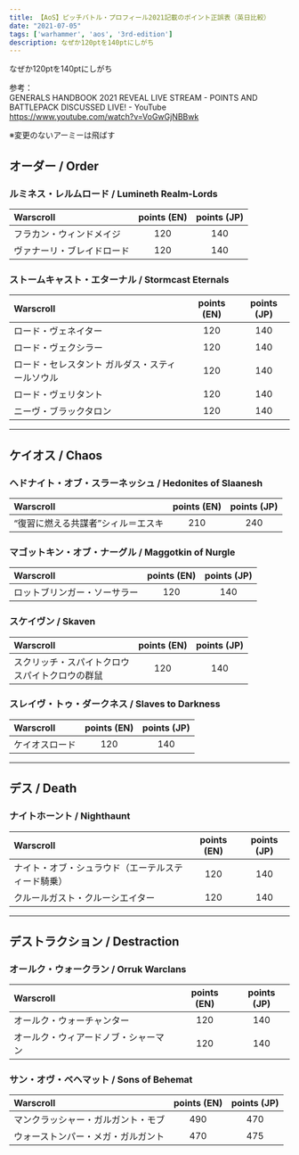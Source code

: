```yaml
---
title: 【AoS】ピッチバトル・プロフィール2021記載のポイント正誤表（英日比較）
date: "2021-07-05"
tags: ['warhammer', 'aos', '3rd-edition']
description: なぜか120ptを140ptにしがち
---
```


なぜか120ptを140ptにしがち

参考：\
GENERALS HANDBOOK 2021 REVEAL LIVE STREAM - POINTS AND BATTLEPACK DISCUSSED LIVE! - YouTube \
https://www.youtube.com/watch?v=VoGwGjNBBwk

※変更のないアーミーは飛ばす

## オーダー / Order
### ルミネス・レルムロード / Lumineth Realm-Lords
| Warscroll | points (EN) | points (JP) |
| :---- | :---: | :---: |
| フラカン・ウィンドメイジ | 120 | 140 |
| ヴァナーリ・ブレイドロード | 120 | 140 |

### ストームキャスト・エターナル / Stormcast Eternals
| Warscroll | points (EN) | points (JP) |
| :---- | :---: | :---: |
| ロード・ヴェネイター | 120 | 140 |
| ロード・ヴェクシラー | 120 | 140 |
| ロード・セレスタント ガルダス・スティールソウル | 120 | 140 |
| ロード・ヴェリタント | 120 | 140 |
| ニーヴ・ブラックタロン | 120 | 140 |

---
## ケイオス / Chaos
### ヘドナイト・オブ・スラーネッシュ / Hedonites of Slaanesh
| Warscroll | points (EN) | points (JP) |
| :---- | :---: | :---: |
| “復習に燃える共謀者”シィル＝エスキ | 210 | 240 |

### マゴットキン・オブ・ナーグル / Maggotkin of Nurgle
| Warscroll | points (EN) | points (JP) |
| :---- | :---: | :---: |
| ロットブリンガー・ソーサラー | 120 | 140 |

### スケイヴン / Skaven
| Warscroll | points (EN) | points (JP) |
| :---- | :---: | :---: |
| スクリッチ・スパイトクロウ<br>スパイトクロウの群鼠 | 120 | 140 |

### スレイヴ・トゥ・ダークネス / Slaves to Darkness
| Warscroll | points (EN) | points (JP) |
| :---- | :---: | :---: |
| ケイオスロード | 120 | 140 |

---
## デス / Death
### ナイトホーント / Nighthaunt
| Warscroll | points (EN) | points (JP) |
| :---- | :---: | :---: |
| ナイト・オブ・シュラウド（エーテルスティード騎乗） | 120 | 140 |
| クルールガスト・クルーシエイター | 120 | 140 |

---
## デストラクション / Destraction
### オールク・ウォークラン / Orruk Warclans
| Warscroll | points (EN) | points (JP) |
| :---- | :---: | :---: |
| オールク・ウォーチャンター | 120 | 140 |
| オールク・ウィアードノブ・シャーマン | 120 | 140 |

### サン・オヴ・ベヘマット / Sons of Behemat
| Warscroll | points (EN) | points (JP) |
| :---- | :---: | :---: |
| マンクラッシャー・ガルガント・モブ | 490 | 470 |
| ウォーストンパー・メガ・ガルガント | 470 | 475 |